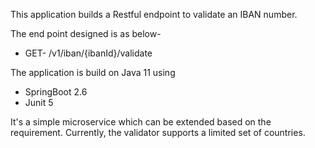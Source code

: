 This application builds a Restful endpoint to validate an IBAN number.

The end point designed is as below-

- GET- <server-url>/v1/iban/{ibanId}/validate

The application is build on Java 11 using 
- SpringBoot 2.6
- Junit 5

It's a simple microservice which can be extended based on the requirement. Currently, the validator supports a limited set of countries.



